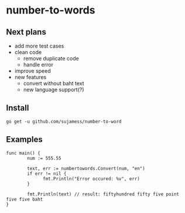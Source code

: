 # number-to-words

## Next plans
- add more test cases
- clean code
  - remove duplicate code
  - handle error
- improve speed
- new features
  - convert without baht text
  - new language support(?)

## Install
```go get -u github.com/sujamess/number-to-word```

## Examples

```
func main() {
        num := 555.55
  
        text, err := numbertowords.Convert(num, "en")
        if err != nil {
              fmt.Println("Error occured: %v", err)
        }
        
        fmt.Println(text) // result: fiftyhundred fifty five point five five baht
}
```
